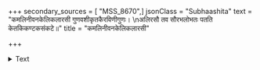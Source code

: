 +++
secondary_sources = [ "MSS_8670",]
jsonClass = "Subhaashita"
text = "कमलिनीवनकेलिकलारसी गुणवशीकृतकैरविणीगुणः।  \nअलिरसौ तव सौरभलोभतः पतति केतकिकण्टकसंकटे॥"
title = "कमलिनीवनकेलिकलारसी"

+++

<details><summary>Text</summary>

कमलिनीवनकेलिकलारसी गुणवशीकृतकैरविणीगुणः।  
अलिरसौ तव सौरभलोभतः पतति केतकिकण्टकसंकटे॥
</details>
